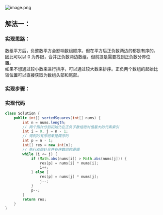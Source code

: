 ![image.png](https://gitee.com/roada/drawingBed/raw/main/blog/blog1698994708971-5e764520-1cf1-4d49-80b7-eecc6a7beadd.png)
## 解法一：
### 实现思路：
数组平方后，负整数平方会影响数组顺序。但在平方后正负数两边的都是有序的。因此可以以 0 为界限，合并正负数两边数组。但前提是需要找到正负数分界位置。<br />如果不想通过较小数来进行排序，可以通过较大数来排序。正负两个数组的起始比较位置可以直接获取为数组头部和尾部。
### 实现步骤：
### 实现代码
```java
class Solution {
    public int[] sortedSquares(int[] nums) {
        int n = nums.length;
        // 两个指针分别初始化在正负子数组绝对值最大的元素索引
        int i = 0, j = n - 1;
        // 得到的有序结果是降序的
        int p = n - 1;
        int[] res = new int[n];
        // 执行双指针合并有序数组的逻辑
        while (i <= j) {
            if (Math.abs(nums[i]) > Math.abs(nums[j])) {
                res[p] = nums[i] * nums[i];
                i++;
            } else {
                res[p] = nums[j] * nums[j];
                j--;
            }
            p--;
        }
        return res;
    }
}

```
